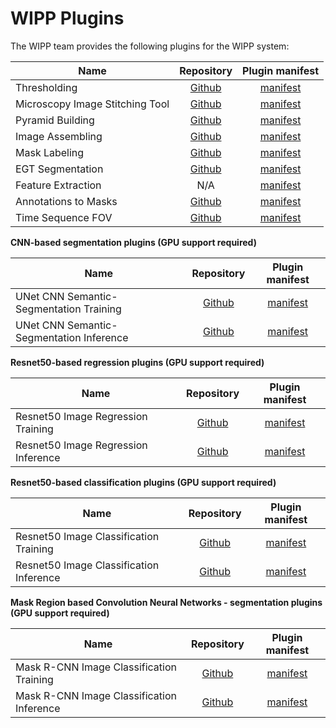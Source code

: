 # WIPP Plugins

The WIPP team provides the following plugins for the WIPP system:

| Name        | Repository           | Plugin manifest  |
| ------------- |:-------------:| :-----:|
| Thresholding      | [Github](https://github.com/usnistgov/WIPP-thresholding-plugin) | [manifest](https://github.com/usnistgov/WIPP-thresholding-plugin/blob/master/plugin.json) |
| Microscopy Image Stitching Tool      | [Github](https://github.com/usnistgov/MIST) | [manifest](https://github.com/usnistgov/MIST/blob/master/wipp-plugin.json) |
| Pyramid Building | [Github](https://github.com/usnistgov/WIPP-pyramid-plugin) | [manifest](https://github.com/usnistgov/WIPP-pyramid-plugin/blob/master/wipp-pyramid-plugin.json) |
| Image Assembling | [Github](https://github.com/usnistgov/WIPP-image-assembling-plugin) | [manifest](https://github.com/usnistgov/WIPP-image-assembling-plugin/blob/master/wipp-image-assembling-plugin.json) |
| Mask Labeling | [Github](https://github.com/usnistgov/WIPP-mask-labeling-plugin) | [manifest](https://github.com/usnistgov/WIPP-mask-labeling-plugin/blob/master/wipp-mask-labeling-plugin.json) |
| EGT Segmentation | [Github](https://github.com/usnistgov/WIPP-EGT-plugin) | [manifest](https://github.com/usnistgov/WIPP-EGT-plugin/blob/master/wipp-egt-plugin.json) |
| Feature Extraction | N/A | [manifest](https://github.com/usnistgov/WIPP/blob/master/plugins/wipp-feature2djava-plugin.json) |
| Annotations to Masks | [Github](https://github.com/usnistgov/WIPP-annotations2masks-plugin)  | [manifest](https://github.com/usnistgov/WIPP-annotations2masks-plugin/blob/master/plugin.json) |
| Time Sequence FOV | [Github](https://github.com/usnistgov/WIPP-time-seq-fov-plugin) | [manifest](https://github.com/usnistgov/WIPP-time-seq-fov-plugin/blob/master/wipp-plugin.json) |

**CNN-based segmentation plugins (GPU support required)**

| Name        | Repository           | Plugin manifest  |
| ------------- |:-------------:| :-----:|
| UNet CNN Semantic-Segmentation Training      | [Github](https://github.com/usnistgov/WIPP-unet-train-plugin) | [manifest](https://github.com/usnistgov/WIPP-unet-train-plugin/blob/master/plugin.json) |
| UNet CNN Semantic-Segmentation Inference      | [Github](https://github.com/usnistgov/WIPP-unet-inference-plugin) | [manifest](https://github.com/usnistgov/WIPP-unet-inference-plugin/blob/master/plugin.json) |

**Resnet50-based regression plugins (GPU support required)**

| Name        | Repository           | Plugin manifest  |
| ------------- |:-------------:| :-----:|
| Resnet50 Image Regression Training      | [Github](https://github.com/usnistgov/image-regression-resnet50) | [manifest](https://github.com/usnistgov/image-regression-resnet50/blob/master/pluginTraining.json) |
| Resnet50 Image Regression Inference      | [Github](https://github.com/usnistgov/image-regression-resnet50) | [manifest](https://github.com/usnistgov/image-regression-resnet50/blob/master/pluginInference.json) |

**Resnet50-based classification plugins (GPU support required)**

| Name        | Repository           | Plugin manifest  |
| ------------- |:-------------:| :-----:|
| Resnet50 Image Classification Training      | [Github](https://github.com/usnistgov/image-classification-resnet50) | [manifest](https://github.com/usnistgov/image-classification-resnet50/blob/master/pluginTraining.json) |
| Resnet50 Image Classification Inference      | [Github](https://github.com/usnistgov/image-classification-resnet50) | [manifest](https://github.com/usnistgov/image-classification-resnet50/blob/master/pluginInference.json) |

**Mask Region based Convolution Neural Networks - segmentation plugins (GPU support required)**

| Name        | Repository           | Plugin manifest  |
| ------------- |:-------------:| :-----:|
| Mask R-CNN Image Classification Training      | [Github](https://github.com/usnistgov/WIPP-mrcnn-training-plugin) | [manifest](https://github.com/usnistgov/WIPP-mrcnn-training-plugin/blob/main/plugin.json) |
| Mask R-CNN Image Classification Inference      | [Github](https://github.com/usnistgov/WIPP-mrcnn2-inference-plugin) | [manifest](https://github.com/usnistgov/WIPP-mrcnn2-inference-plugin/blob/main/plugin.json) |
